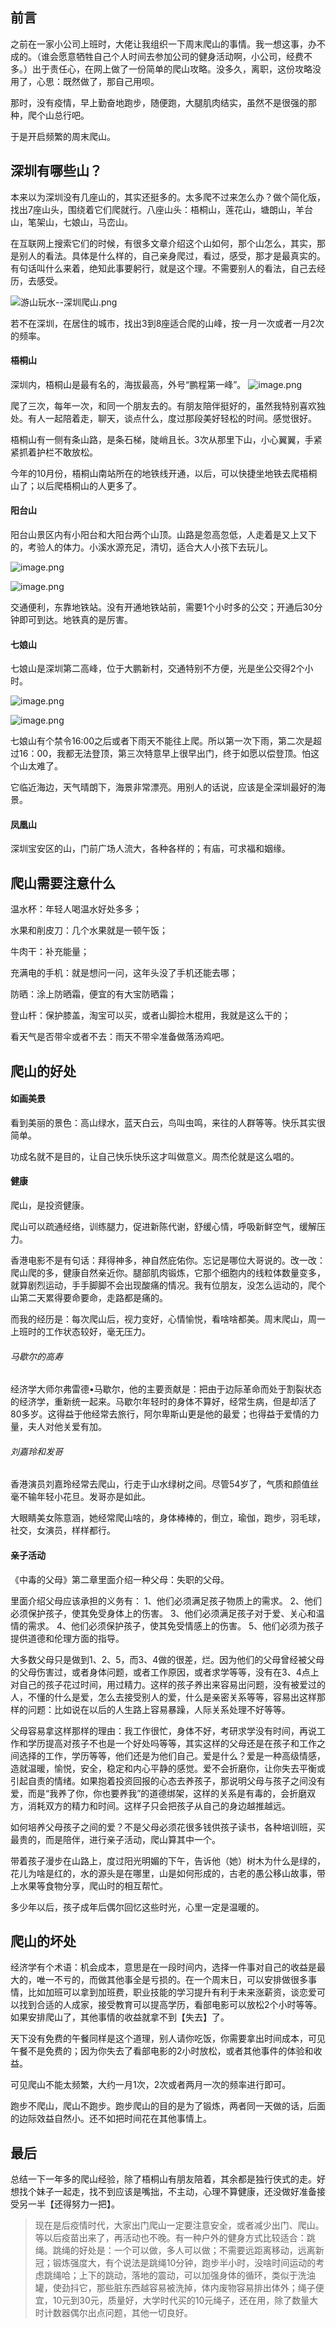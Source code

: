 ## 前言

之前在一家小公司上班时，大佬让我组织一下周末爬山的事情。我一想这事，办不成的。（谁会愿意牺牲自己个人时间去参加公司的健身活动啊，小公司，经费不多。）出于责任心，在网上做了一份简单的爬山攻略。没多久，离职，这份攻略没用了，心思：既然做了，那自己用呗。

那时，没有疫情，早上勤奋地跑步，随便跑，大腿肌肉结实，虽然不是很强的那种，爬个山总行吧。

于是开启频繁的周末爬山。

## 深圳有哪些山？

本来以为深圳没有几座山的，其实还挺多的。太多爬不过来怎么办？做个简化版，找出7座山头，围绕着它们爬就行。八座山头：梧桐山，莲花山，塘朗山，羊台山，笔架山，七娘山，马峦山。

在互联网上搜索它们的时候，有很多文章介绍这个山如何，那个山怎么，其实，那是别人的看法。具体是什么样的，自己亲身爬过，看过，感受，那才是最真实的。有句话叫什么来着，绝知此事要躬行，就是这个理。不需要别人的看法，自己去经历，去感受。

![游山玩水--深圳爬山.png](https://upload-images.jianshu.io/upload_images/8195910-77c6d08670ff4156.png?imageMogr2/auto-orient/strip%7CimageView2/2/w/1240)


若不在深圳，在居住的城市，找出3到8座适合爬的山峰，按一月一次或者一月2次的频率。

#### 梧桐山

深圳内，梧桐山是最有名的，海拔最高，外号“鹏程第一峰”。
![image.png](https://upload-images.jianshu.io/upload_images/8195910-393f74da2dffbc13.png?imageMogr2/auto-orient/strip%7CimageView2/2/w/1240)


爬了三次，每年一次，和同一个朋友去的。有朋友陪伴挺好的，虽然我特别喜欢独处。有人一起陪着走，聊天，谈点什么，度过那段美好轻松的时间。感觉很好。

梧桐山有一侧有条山路，是条石梯，陡峭且长。3次从那里下山，小心翼翼，手紧紧抓着护栏不敢放松。

今年的10月份，梧桐山南站所在的地铁线开通，以后，可以快捷坐地铁去爬梧桐山了；以后爬梧桐山的人更多了。

#### 阳台山

阳台山景区内有小阳台和大阳台两个山顶。山路是忽高忽低，人走着是又上又下的，考验人的体力。小溪水源充足，清切，适合大人小孩下去玩儿。

![image.png](https://upload-images.jianshu.io/upload_images/8195910-7c9bfe2be22b0b79.png?imageMogr2/auto-orient/strip%7CimageView2/2/w/1240)

![image.png](https://upload-images.jianshu.io/upload_images/8195910-9dedbfcd7aa17a36.png?imageMogr2/auto-orient/strip%7CimageView2/2/w/1240)



交通便利，东靠地铁站。没有开通地铁站前，需要1个小时多的公交；开通后30分钟即可到达。地铁真的是厉害。

#### 七娘山

七娘山是深圳第二高峰，位于大鹏新村，交通特别不方便，光是坐公交得2个小时。

![image.png](https://upload-images.jianshu.io/upload_images/8195910-3840dcc0458ebdac.png?imageMogr2/auto-orient/strip%7CimageView2/2/w/1240)

![image.png](https://upload-images.jianshu.io/upload_images/8195910-3996a4e7ed15536e.png?imageMogr2/auto-orient/strip%7CimageView2/2/w/1240)



七娘山有个禁令16:00之后或者下雨天不能往上爬。所以第一次下雨，第二次是超过16：00，我都无法登顶，第三次特意早上很早出门，终于如愿以偿登顶。怕这个山太难了。

它临近海边，天气晴朗下，海景非常漂亮。用别人的话说，应该是全深圳最好的海景。

#### 凤凰山

深圳宝安区的山，门前广场人流大，各种各样的；有庙，可求福和姻缘。

## 爬山需要注意什么

温水杯：年轻人喝温水好处多多；

水果和削皮刀：几个水果就是一顿午饭；

牛肉干：补充能量；

充满电的手机：就是想问一问，这年头没了手机还能去哪；

防晒：涂上防晒霜，便宜的有大宝防晒霜；

登山杆：保护膝盖，淘宝可以买，或者山脚捡木棍用，我就是这么干的；

看天气是否带伞或者不去：雨天不带伞准备做落汤鸡吧。

## 爬山的好处

#### 如画美景

看到美丽的景色：高山绿水，蓝天白云，鸟叫虫鸣，来往的人群等等。快乐其实很简单。

功成名就不是目的，让自己快乐快乐这才叫做意义。周杰伦就是这么唱的。

#### 健康

爬山，是投资健康。

爬山可以疏通经络，训练腿力，促进新陈代谢，舒缓心情，呼吸新鲜空气，缓解压力。

香港电影不是有句话：拜得神多，神自然庇佑你。忘记是哪位大哥说的。改一改：爬山爬的多，健康自然亲近你。腿部肌肉锻炼，它那个细胞内的线粒体数量变多，就算剧烈运动，手手脚脚不会出现酸痛的情况。我有位朋友，没怎么运动的，爬个山第二天累得要命要命，走路都是痛的。

而我的经历是：每次爬山后，视力变好，心情愉悦，看啥啥都美。周末爬山，周一上班时的工作状态较好，毫无压力。

###### 马歇尔的高寿

经济学大师尔弗雷德•马歇尔，他的主要贡献是：把由于边际革命而处于割裂状态的经济学，重新统一起来。马歇尔年轻时的身体不算好，经常生病，但是却活了80多岁。这得益于他经常去旅行，阿尔卑斯山更是他的最爱；也得益于爱情的力量，夫人对他关爱有加。

###### 刘嘉玲和发哥

香港演员刘嘉玲经常去爬山，行走于山水绿树之间。尽管54岁了，气质和颜值丝毫不输年轻小花旦。发哥亦是如此。

大眼睛美女陈意涵，她经常爬山啥的，身体棒棒的，倒立，瑜伽，跑步，羽毛球，社交，女演员，样样都行。

#### 亲子活动

《中毒的父母》第二章里面介绍一种父母：失职的父母。

里面介绍父母应该承担的义务有：
1、他们必须满足孩子物质上的需求。
2、他们必须保护孩子，使其免受身体上的伤害。
3、他们必须满足孩子对于爱、关心和温情的需求。
4、他们必须保护孩子，使其免受情感上的伤害。
5、他们必须为孩子提供道德和伦理方面的指导。

大多数父母只是做到1、2、5，而3、4做的很差，烂。因为他们的父母曾经被父母的父母伤害过，或者身体问题，或者工作原因，或者求学等等，没有在3、4点上对自己的孩子花过时间，用过精力。这样的孩子养出来容易出问题，没有被爱过的人，不懂的什么是爱，怎么去接受别人的爱，什么是亲密关系等等，容易出这样那样的问题：比如说在以后的人生路上容易暴躁，人际关系处理不好等等。

父母容易拿这样那样的理由：我工作很忙，身体不好，考研求学没有时间，再说工作和学历提高对孩子不也是一个好处吗等等，其实这样的父母还是在孩子和工作之间选择的工作，学历等等，他们还是为他们自己。爱是什么？爱是一种高级情感，造就温暖，愉悦，安全，稳定和内心平静的感觉。爱不会折磨你，让你失去平衡或引起自责的情绪。如果抱着投资回报的心态去养孩子，那说明父母与孩子之间没有爱，而是“我养了你，你也要养我”的道德绑架，这样的关系是有毒的，会折磨双方，消耗双方的精力和时间。这样子只会把孩子从自己的身边越推越远。

如何培养父母孩子之间的爱？不是父母必须花很多钱供孩子读书，各种培训班，买最贵的，而是陪伴，进行亲子活动，爬山算其中一个。

带着孩子漫步在山路上，度过阳光明媚的下午，告诉他（她）树木为什么是绿的，花儿为啥是红的，水的源头是在哪里，山是如何形成的，古老的愚公移山故事，带上水果等食物分享，爬山时的相互帮忙。

多少年以后，孩子成年后偶尔回忆这些时光，心里一定是温暖的。

## 爬山的坏处

经济学有个术语：机会成本，意思是在一段时间内，选择一件事对自己的收益是最大的，唯一不亏的，而做其他事全是亏损的。在一个周末日，可以安排做很多事情，比如加班可以拿到加班费，职业技能的学习提升有利于未来涨薪资，谈恋爱可以找到合适的人成家，接受教育可以提高学历，看部电影可以放松2个小时等等。如果安排爬山了，其他事情的收益就拿不到【失去】了。

天下没有免费的午餐同样是这个道理，别人请你吃饭，你需要拿出时间成本，可见午餐不是免费的；因为你失去了看部电影的2小时放松，或者其他事件的体验和收益。

可见爬山不能太频繁，大约一月1次，2次或者两月一次的频率进行即可。

跑步不爬山，爬山不跑步。跑步爬山的目的是为了锻炼，两者同一天做的话，后面的边际效益自然小。还不如把时间花在其他事情上。

## 最后

总结一下一年多的爬山经验，除了梧桐山有朋友陪着，其余都是独行侠式的走。好想找个妹子一起走，找不到应该是嘴拙，不主动，心理不算健康，还没做好准备接受另一半【还得努力一把】。

> 现在是后疫情时代，大家出门爬山一定要注意安全，或者减少出门、爬山。等以后疫苗出来了，再活动也不晚。有一种户外的健身方式比较适合：跳绳。跳绳的好处是：一个可以做，多人可以做；不需要远距离移动，远离新冠；锻炼强度大，有个说法是跳绳10分钟，跑步半小时，没啥时间运动的考虑跳绳哈；上下的跳动，落地的震动，可以加强身体的循环，类似于洗油罐，使劲抖它，那些脏东西越容易被洗掉，体内废物容易排出体外；绳子便宜，10元到30元，质量好，大学时代买的10元绳子，还在用，除了数量大时计数器偶尔出点问题，其他一切良好。

